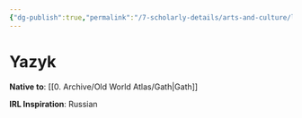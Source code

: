 ```yaml
---
{"dg-publish":true,"permalink":"/7-scholarly-details/arts-and-culture/languages/yazyk/","noteIcon":""}
---
```


# Yazyk

**Native to**: [[0. Archive/Old World Atlas/Gath\|Gath]] 

**IRL Inspiration**: Russian 